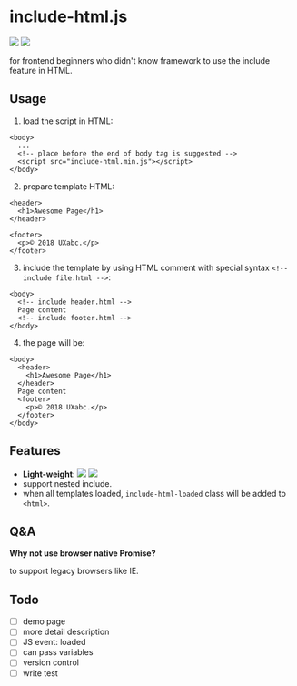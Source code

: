 include-html.js
===

![](https://circleci.com/gh/yfxie/include-html.svg?style=svg)
![](http://img.badgesize.io/yfxie/include-html/master/include-html.min.js.svg?compression=gzip)

for frontend beginners who didn't know framework to use the include feature in HTML.

Usage
---

1. load the script in HTML:
```
<body>
  ...
  <!-- place before the end of body tag is suggested -->
  <script src="include-html.min.js"></script>
</body>
```

2. prepare template HTML:
```
<header>
  <h1>Awesome Page</h1>
</header>
```
```
<footer>
  <p>© 2018 UXabc.</p>
</footer>
```

3. include the template by using HTML comment with special syntax `<!-- include file.html -->`:
```
<body>
  <!-- include header.html -->
  Page content
  <!-- include footer.html -->
</body>
```

4. the page will be:
```
<body>
  <header>
    <h1>Awesome Page</h1>
  </header>
  Page content
  <footer>
    <p>© 2018 UXabc.</p>
  </footer>
</body>
```


Features
---
- **Light-weight**: ![](http://img.badgesize.io/yfxie/include-html/master/include-html.min.js.svg)
![](http://img.badgesize.io/yfxie/include-html/master/include-html.min.js.svg?compression=gzip)
- support nested include.
- when all templates loaded, `include-html-loaded` class will be added to `<html>`.

Q&A
---

**Why not use browser native Promise?**

to support legacy browsers like IE.

Todo
---
- [ ] demo page
- [ ] more detail description
- [ ] JS event: loaded
- [ ] can pass variables
- [ ] version control
- [ ] write test